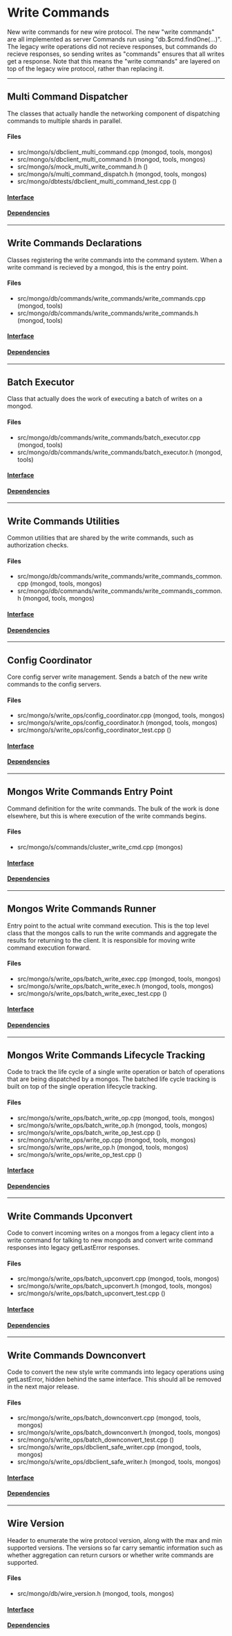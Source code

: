 # Write Commands
New write commands for new wire protocol. The new "write commands" are all implemented as server Commands run using "db.$cmd.findOne(...)".  The legacy write operations did not recieve responses, but commands do recieve responses, so sending writes as "commands" ensures that all writes get a response.  Note that this means the "write commands" are layered on top of the legacy wire protocol, rather than replacing it.


-------------

## Multi Command Dispatcher
The classes that actually handle the networking component of dispatching commands to multiple shards in parallel.

#### Files
- src/mongo/s/dbclient\_multi\_command.cpp   (mongod, tools, mongos)
- src/mongo/s/dbclient\_multi\_command.h   (mongod, tools, mongos)
- src/mongo/s/mock\_multi\_write\_command.h   ()
- src/mongo/s/multi\_command\_dispatch.h   (mongod, tools, mongos)
- src/mongo/dbtests/dbclient\_multi\_command\_test.cpp   ()

#### [Interface](interface/0)

#### [Dependencies](dependencies/0)

-------------

## Write Commands Declarations
Classes registering the write commands into the command system. When a write command is recieved by a mongod, this is the entry point.

#### Files
- src/mongo/db/commands/write\_commands/write\_commands.cpp   (mongod, tools)
- src/mongo/db/commands/write\_commands/write\_commands.h   (mongod, tools)

#### [Interface](interface/1)

#### [Dependencies](dependencies/1)

-------------

## Batch Executor
Class that actually does the work of executing a batch of writes on a mongod.

#### Files
- src/mongo/db/commands/write\_commands/batch\_executor.cpp   (mongod, tools)
- src/mongo/db/commands/write\_commands/batch\_executor.h   (mongod, tools)

#### [Interface](interface/2)

#### [Dependencies](dependencies/2)

-------------

## Write Commands Utilities
Common utilities that are shared by the write commands, such as authorization checks.

#### Files
- src/mongo/db/commands/write\_commands/write\_commands\_common.cpp   (mongod, tools, mongos)
- src/mongo/db/commands/write\_commands/write\_commands\_common.h   (mongod, tools, mongos)

#### [Interface](interface/3)

#### [Dependencies](dependencies/3)

-------------

## Config Coordinator
Core config server write management.  Sends a batch of the new write commands to the config servers.

#### Files
- src/mongo/s/write\_ops/config\_coordinator.cpp   (mongod, tools, mongos)
- src/mongo/s/write\_ops/config\_coordinator.h   (mongod, tools, mongos)
- src/mongo/s/write\_ops/config\_coordinator\_test.cpp   ()

#### [Interface](interface/4)

#### [Dependencies](dependencies/4)

-------------

## Mongos Write Commands Entry Point
Command definition for the write commands.  The bulk of the work is done elsewhere, but this is where execution of the write commands begins.

#### Files
- src/mongo/s/commands/cluster\_write\_cmd.cpp   (mongos)

#### [Interface](interface/5)

#### [Dependencies](dependencies/5)

-------------

## Mongos Write Commands Runner
Entry point to the actual write command execution.  This is the top level class that the mongos calls to run the write commands and aggregate the results for returning to the client.  It is responsible for moving write command execution forward.

#### Files
- src/mongo/s/write\_ops/batch\_write\_exec.cpp   (mongod, tools, mongos)
- src/mongo/s/write\_ops/batch\_write\_exec.h   (mongod, tools, mongos)
- src/mongo/s/write\_ops/batch\_write\_exec\_test.cpp   ()

#### [Interface](interface/6)

#### [Dependencies](dependencies/6)

-------------

## Mongos Write Commands Lifecycle Tracking
Code to track the life cycle of a single write operation or batch of operations that are being dispatched by a mongos.  The batched life cycle tracking is built on top of the single operation lifecycle tracking.

#### Files
- src/mongo/s/write\_ops/batch\_write\_op.cpp   (mongod, tools, mongos)
- src/mongo/s/write\_ops/batch\_write\_op.h   (mongod, tools, mongos)
- src/mongo/s/write\_ops/batch\_write\_op\_test.cpp   ()
- src/mongo/s/write\_ops/write\_op.cpp   (mongod, tools, mongos)
- src/mongo/s/write\_ops/write\_op.h   (mongod, tools, mongos)
- src/mongo/s/write\_ops/write\_op\_test.cpp   ()

#### [Interface](interface/7)

#### [Dependencies](dependencies/7)

-------------

## Write Commands Upconvert
Code to convert incoming writes on a mongos from a legacy client into a write command for talking to new mongods and convert write command responses into legacy getLastError responses.

#### Files
- src/mongo/s/write\_ops/batch\_upconvert.cpp   (mongod, tools, mongos)
- src/mongo/s/write\_ops/batch\_upconvert.h   (mongod, tools, mongos)
- src/mongo/s/write\_ops/batch\_upconvert\_test.cpp   ()

#### [Interface](interface/8)

#### [Dependencies](dependencies/8)

-------------

## Write Commands Downconvert
Code to convert the new style write commands into legacy operations using getLastError, hidden behind the same interface.  This should all be removed in the next major release.

#### Files
- src/mongo/s/write\_ops/batch\_downconvert.cpp   (mongod, tools, mongos)
- src/mongo/s/write\_ops/batch\_downconvert.h   (mongod, tools, mongos)
- src/mongo/s/write\_ops/batch\_downconvert\_test.cpp   ()
- src/mongo/s/write\_ops/dbclient\_safe\_writer.cpp   (mongod, tools, mongos)
- src/mongo/s/write\_ops/dbclient\_safe\_writer.h   (mongod, tools, mongos)

#### [Interface](interface/9)

#### [Dependencies](dependencies/9)

-------------

## Wire Version
Header to enumerate the wire protocol version, along with the max and min supported versions.  The versions so far carry semantic information such as whether aggregation can return cursors or whether write commands are supported.

#### Files
- src/mongo/db/wire\_version.h   (mongod, tools, mongos)

#### [Interface](interface/10)

#### [Dependencies](dependencies/10)
